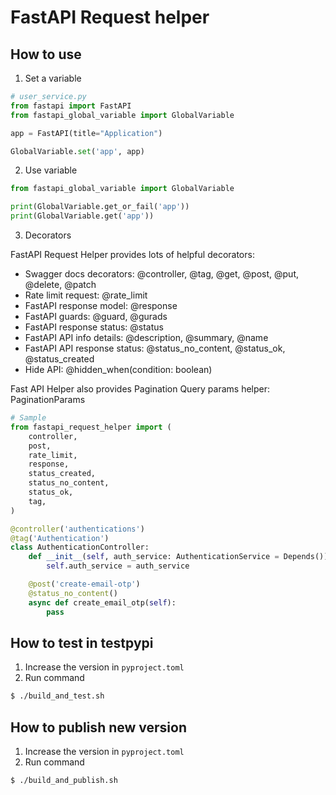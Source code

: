 # FastAPI Request helper

## How to use

1. Set a variable

```python
# user_service.py
from fastapi import FastAPI
from fastapi_global_variable import GlobalVariable

app = FastAPI(title="Application")

GlobalVariable.set('app', app)
```

2. Use variable

```python
from fastapi_global_variable import GlobalVariable

print(GlobalVariable.get_or_fail('app'))
print(GlobalVariable.get('app'))
```

3. Decorators

FastAPI Request Helper provides lots of helpful decorators:

- Swagger docs decorators: @controller, @tag, @get, @post, @put, @delete, @patch
- Rate limit request: @rate_limit
- FastAPI response model: @response
- FastAPI guards: @guard, @gurads
- FastAPI response status: @status
- FastAPI API info details: @description, @summary, @name
- FastAPI API response status: @status_no_content, @status_ok, @status_created
- Hide API: @hidden_when(condition: boolean)

Fast API Helper also provides Pagination Query params helper: PaginationParams

```python
# Sample
from fastapi_request_helper import (
    controller,
    post,
    rate_limit,
    response,
    status_created,
    status_no_content,
    status_ok,
    tag,
)

@controller('authentications')
@tag('Authentication')
class AuthenticationController:
    def __init__(self, auth_service: AuthenticationService = Depends()):
        self.auth_service = auth_service

    @post('create-email-otp')
    @status_no_content()
    async def create_email_otp(self):
        pass
```

## How to test in testpypi

1. Increase the version in `pyproject.toml`
2. Run command

```bash
$ ./build_and_test.sh
```

## How to publish new version

1. Increase the version in `pyproject.toml`
2. Run command

```bash
$ ./build_and_publish.sh
```
